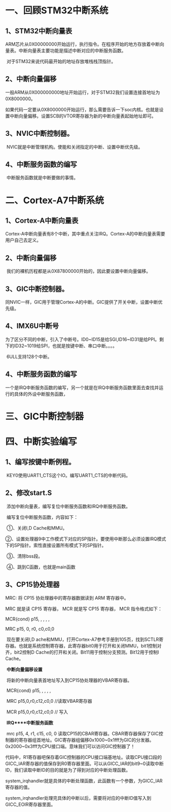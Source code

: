 # 一、回顾STM32中断系统

##   1、STM32中断向量表

​    ARM芯片从0X00000000开始运行，执行指令。在程序开始的地方存放着中断向量表。中断向量表主要功能是描述中断对应的中断服务函数。

​    对于STM32来说代码最开始的地址存放堆栈栈顶指针。

 

 

##   2、中断向量偏移

​    一般ARM从0X000000000地址开始运行，对于STM32我们设置连接首地址为0X8000000。

​    如果代码一定要从0X8000000开始运行，那么需要告诉一下soc内核。也就是设置中断向量偏移。设置SCB的VTOR寄存器为新的中断向量表起始地址即可。

##   3、NVIC中断控制器。

​     NVIC就是中断管理机构。使能和关闭指定的中断、设置中断优先级。

##   4、中断服务函数的编写

​        中断服务函数就是中断要做的事情。

# 二、Cortex-A7中断系统

##   1、Cortex-A中断向量表

​    Cortex-A中断向量表有8个中断，其中重点关注IRQ。Cortex-A的中断向量表需要用户自己去定义。

##   2、中断向量偏移

​    我们的裸机历程都是从0X87800000开始的，因此要设置中断向量偏移。

##   3、GIC中断控制器。

​       同NVIC一样，GIC用于管理Cortex-A的中断。GIC提供了开关中断，设置中断优先级。

##   4、IMX6U中断号

​    为了区分不同的中断，引入了中断号。ID0~ID15是给SGI,ID16~ID31是给PPI。剩下的ID32~1019给SPI，也就是按键中断、串口中断。。。。

​    6ULL支持128个中断。

##   4、中断服务函数的编写

​    一个是IRQ中断服务函数的编写，另一个就是在IRQ中断服务函数里面去查找并运行的具体的外设中断服务函数，

# 三、GIC中断控制器 

 

# 四、中断实验编写

##   1、编写按键中断例程。

​    KEY0使用UART1_CTS这个IO。编写UART1_CTS的中断代码。

##   2、修改start.S

​    添加中断向量表，编写复位中断服务函数和IRQ中断服务函数。

​    编写复位中断服务函数，内容如下：

​    ①、关闭I,D Cache和MMU。

​    ②、设置处理器9中工作模式下对应的SP指针。要使用中断那么必须设置IRQ模式下的SP指针。索性直接设置所有模式下的SP指针。

​    ③、清除bss段。

​    ④、跳到C函数，也就是main函数

 

##   3、CP15协处理器

MRC: 将 CP15 协处理器中的寄存器数据读到 ARM 寄存器中。

MRC 就是读 CP15 寄存器， MCR 就是写 CP15 寄存器， MCR 指令格式如下：

 

MCR{cond} p15, <opc1>, <Rt>, <CRn>, <CRm>, <opc2>

MRC p15, 0, r0, c0,c0,0

​    现在要关闭I,D ache和MMU，打开Cortex-A7参考手册到105页，找到SCTLR寄存器。也就是系统控制寄存器，此寄存器bit0用于打开和关闭MMU，bit1控制对齐，bit2控制D Cache的打开和关闭。Bit11用于控制分支预测。Bit12用于控制I Cache。

​     **中断向量偏移设置**

​     将新的中断向量表首地址写入到CP15协处理器的VBAR寄存器。

​     MCR{cond} p15, <opc1>, <Rt>, <CRn>, <CRm>, <opc2>

​     MRC p15,0,r0,c12,c0,0  //读取VBAR寄存器

​     MCR p15,0,r0,c12,c0,0  // 写入

 

​    **IRQ****中断服务函数**

​    mrc p15, 4, r1, c15, c0, 0  读取CP15的CBAR寄存器。CBAR寄存器保存了GIC控制器的寄存器组首地址。GIC寄存器组偏移0x1000~0x1fff为GIC的分发器。0x2000~0x3fff为CPU接口端。意味我们可以访问GIC控制器了！

​    代码中，R1寄存器吧保存着GIC控制器的CPU接口端基地址。读取CPU接口段的GICC_IAR寄存器的值保存到R0寄存器里面。可以从GICC_IAR的bit9~0读取中断ID，我们读取中断ID的目的就是为了得到对应的中断处理函数。

​    system_irqhandler就是具体的中断处理函数，此函数有一个参数，为GICC_IAR寄存器的值。

​    system_irqhandler处理完具体的中断以后，需要将对应的中断ID值写入到GICC_EOIR寄存器里面。